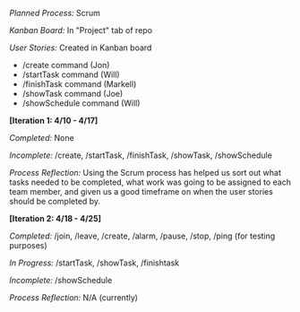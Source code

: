 *Planned Process:* Scrum

*Kanban Board:* In "Project" tab of repo

*User Stories:* Created in Kanban board
  - /create command (Jon)
  - /startTask command (Will)
  - /finishTask command (Markell)
  - /showTask command (Joe)
  - /showSchedule command (Will)

**[Iteration 1: 4/10 - 4/17]**

  *Completed:* None

  *Incomplete:* /create, /startTask, /finishTask, /showTask, /showSchedule
  
  *Process Reflection:* Using the  Scrum process has helped us sort out what tasks needed to be completed, what work was going to be assigned to each team member, and given us a good timeframe on when the user stories should be completed by.
  
  **[Iteration 2: 4/18 - 4/25]**

  *Completed:* /join, /leave, /create, /alarm, /pause, /stop, /ping (for testing purposes)  

  *In Progress:* /startTask, /showTask, /finishtask
  
  *Incomplete:* /showSchedule

  *Process Reflection:* N/A (currently)
